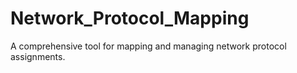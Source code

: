 # Network_Protocol_Mapping
A comprehensive tool for mapping and managing network protocol assignments. 
